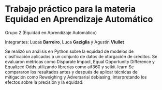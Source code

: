 # Trabajo práctico para la materia Equidad en Aprendizaje Automático
Grupo 2 (Equidad en Aprendizaje Automático) 


Integrantes: Lucas **Barreiro**, Luca **Gaziglia** y Agustín **Viullet**


Se realizó un análisis en Python sobre la equidad de modelos de clasificación aplicados a un conjunto de datos de
 otorgación de créditos. 
Se evaluaron métricas como Disparate Impact, Equal Opportunity Difference y Equalized Odds
 utilizando librerías como aif360 y scikit-learn
Se compararon los resultados antes y después de aplicar técnicas de mitigación como Reweighing y
 Adversarial debiasing, interpretando los efectos sobre la precisión y la equidad.
